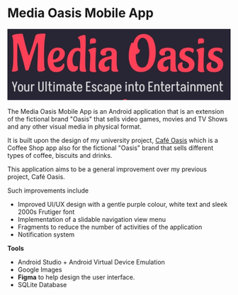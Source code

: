 # Media Oasis Mobile App

![Media Oasis Logo](repo_images/logo.png)


The Media Oasis Mobile App is an Android application that is an extension of the fictional brand "Oasis" that sells video games, movies and TV Shows and any other visual media in physical format.

It is built upon the design of my university project, [Café Oasis](https://github.com/jagree03/CTEC3911_MobileAppDev_Coursework) which is a Coffee Shop app also for the fictional "Oasis" brand that sells different types
of coffee, biscuits and drinks.

This application aims to be a general improvement over my previous project, Café Oasis. 

Such improvements include
- Improved UI/UX design with a gentle purple colour, white text and sleek 2000s Frutiger font
- Implementation of a slidable navigation view menu
- Fragments to reduce the number of activities of the application
- Notification system

**Tools**
- Android Studio + Android Virtual Device Emulation
- Google Images
- **Figma** to help design the user interface.
- SQLite Database
